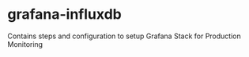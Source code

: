# grafana-influxdb
Contains steps and configuration to setup Grafana Stack for Production Monitoring
